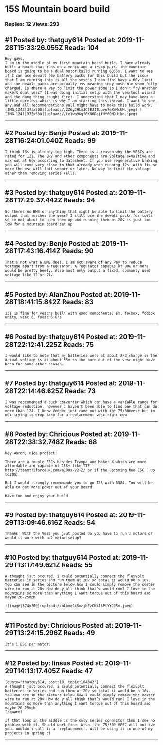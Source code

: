 # 15S Mountain board build

### Replies: 12 Views: 293

## \#1 Posted by: thatguy614 Posted at: 2019-11-28T15:33:26.055Z Reads: 104

```
Hey guys, 
I am in the middle of my first mountain board build. I have already built a board that runs on a vescx and a 13s3p pack. The mountain board is going to be a dual motor build running 6355s. I want to see if I can use dewalt 60v battery packs for this build but the issue that I am running into is all the vesc's I can find have a 60v limit and the dewalt packs are actually 15s meaning they push 63v when fully charged. Is there a way to limit the power some so I don't fry another makerX dual vesc? (I was doing initial setup with the vesctool wizard and the dang thing caught fire). I understand that I may have been a little careless which is why I am starting this thread. I want to see any and all recommendations yall might have to make this build work. ![IMG_1242|375x500](upload://2Z6yCHLmJCfBJITLuvn7eXwMcUH.jpeg) ![IMG_1241|375x500](upload://fe1wp9Kgf0XN6DgjfHY6ONOUikd.jpeg)
```

---
## \#2 Posted by: Benjo Posted at: 2019-11-28T16:24:01.040Z Reads: 99

```
I think 13s is already too high. There is a reason why the VESCs are rated for 12s. The DRV and other components are voltage sensitive and max out at 60v according to datasheet. If you use regenerative braking you will come very close to that already when running 12s. With 13s or more the esc will fail sooner or later. No way to limit the voltage other than removing series cells.
```

---
## \#3 Posted by: thatguy614 Posted at: 2019-11-28T17:29:37.442Z Reads: 94

```
So theres no BMS or anything that might be able to limit the battery output that reaches the vesc? I still use the dewalt packs for tools so im not about to open them up and running them on 20v is just too low for a mountain board set up
```

---
## \#4 Posted by: Benjo Posted at: 2019-11-28T17:43:16.414Z Reads: 90

```
That's not what a BMS does. I am not aware of any way to reduce voltage apart from a regulator. A regulator capable of 80A or more would be pretty beefy. Also most only output a fixed, commonly used voltage like 12 or 24v.
```

---
## \#5 Posted by: AlanZhou Posted at: 2019-11-28T18:41:15.842Z Reads: 83

```
13s is fine for vesc's built with good components, ex, focbox, focbox unity, vesc 6, fsesc 6.6's
```

---
## \#6 Posted by: thatguy614 Posted at: 2019-11-28T22:12:41.225Z Reads: 75

```
I would like to note that my batteries were at about 2/3 charge so the actual voltage is at about 55v so the burn out of the vesc might have been for some other reason.
```

---
## \#7 Posted by: thatguy614 Posted at: 2019-11-28T22:14:46.625Z Reads: 73

```
I was reccomended a buck converter which can have a variable range for voltage reduction, however I haven't been able to find one that can do more than 12A. I know Vedder just came out with the 75/300vesc but im not trying to drop $550 for a replacement vesc right now
```

---
## \#8 Posted by: Chricious Posted at: 2019-11-28T22:38:32.748Z Reads: 68

```
Hey Aaron, nice project!

There are a couple ESCs besides Trampa and Maker X which are more affordable and capable of 15S+ like TTF http://teamtriforceuk.com/a200s-v2-2/ or if the upcoming Neo ESC ( up to20S).

But I would strongly recommande you to go 12S with 6384. You will be able to get more power out of your board.

Have fun and enjoy your build
```

---
## \#9 Posted by: thatguy614 Posted at: 2019-11-29T13:09:46.616Z Reads: 54

```
Thanks! With the Vesc you jsut posted do you have to run 3 motors or would it work with a 2 motor setup?
```

---
## \#10 Posted by: thatguy614 Posted at: 2019-11-29T13:17:49.621Z Reads: 55

```
A thought jsut occured, i could potentially connect the flexvolt batteries in series and run them at 20v so total it would be a 10s. You can see in the picture below how I could simply remove the center wire to run at 20v How do y’all think that’s would run? I love in the mountains so more than anything I want torque out of this board and maybe 20-25mph

![image|374x500](upload://nkbmqJk5mzjbEzCKxJ3PtYYJ0Sm.jpeg)
```

---
## \#11 Posted by: Chricious Posted at: 2019-11-29T13:24:15.296Z Reads: 49

```
It's 1 ESC per motor.
```

---
## \#12 Posted by: linsus Posted at: 2019-11-29T14:13:17.405Z Reads: 47

```
[quote="thatguy614, post:10, topic:104342"]
A thought jsut occured, i could potentially connect the flexvolt batteries in series and run them at 20v so total it would be a 10s. You can see in the picture below how I could simply remove the center wire to run at 20v How do y’all think that’s would run? I love in the mountains so more than anything I want torque out of this board and maybe 20-25mph
[/quote]

if that loop in the middle is the only series connector then I see no problem with it. Should work fine. Also. the 75/300 VESC will outlive you. Wouldn't call it a "replacement". Will be using it in one of my projects in spring :)
```

---
